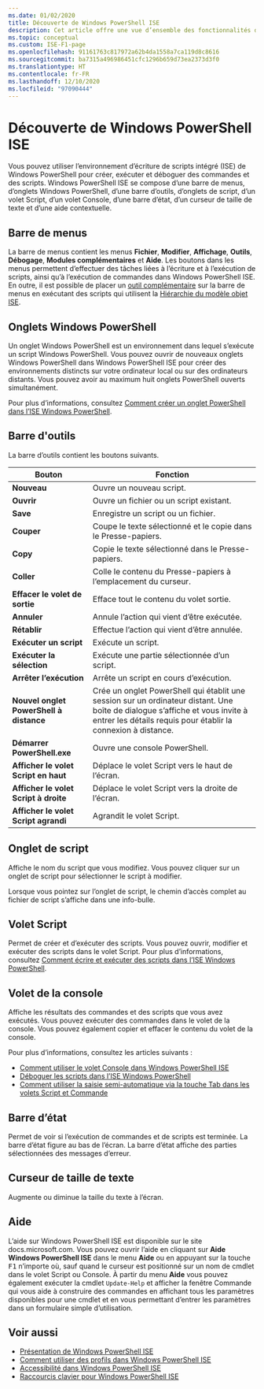 ```yaml
---
ms.date: 01/02/2020
title: Découverte de Windows PowerShell ISE
description: Cet article offre une vue d’ensemble des fonctionnalités de l’environnement Windows PowerShell ISE
ms.topic: conceptual
ms.custom: ISE-F1-page
ms.openlocfilehash: 91161763c817972a62b4da1558a7ca119d8c8616
ms.sourcegitcommit: ba7315a496986451cfc1296b659d73ea2373d3f0
ms.translationtype: HT
ms.contentlocale: fr-FR
ms.lasthandoff: 12/10/2020
ms.locfileid: "97090444"
---
```

# <a name="exploring-the-windows-powershell-ise"></a>Découverte de Windows PowerShell ISE

Vous pouvez utiliser l’environnement d’écriture de scripts intégré (ISE) de Windows PowerShell pour créer, exécuter et déboguer des commandes et des scripts. Windows PowerShell ISE se compose d’une barre de menus, d’onglets Windows PowerShell, d’une barre d’outils, d’onglets de script, d’un volet Script, d’un volet Console, d’une barre d’état, d’un curseur de taille de texte et d’une aide contextuelle.

## <a name="menu-bar"></a>Barre de menus

La barre de menus contient les menus **Fichier**, **Modifier**, **Affichage**, **Outils**, **Débogage**, **Modules complémentaires** et **Aide**. Les boutons dans les menus permettent d’effectuer des tâches liées à l’écriture et à l’exécution de scripts, ainsi qu’à l’exécution de commandes dans Windows PowerShell ISE. En outre, il est possible de placer un [outil complémentaire](object-model/The-ISEAddOnTool-Object.md) sur la barre de menus en exécutant des scripts qui utilisent la [Hiérarchie du modèle objet ISE](object-model/The-ISE-Object-Model-Hierarchy.md).

## <a name="windows-powershell-tabs"></a>Onglets Windows PowerShell

Un onglet Windows PowerShell est un environnement dans lequel s’exécute un script Windows PowerShell. Vous pouvez ouvrir de nouveaux onglets Windows PowerShell dans Windows PowerShell ISE pour créer des environnements distincts sur votre ordinateur local ou sur des ordinateurs distants. Vous pouvez avoir au maximum huit onglets PowerShell ouverts simultanément.

Pour plus d’informations, consultez [Comment créer un onglet PowerShell dans l’ISE Windows PowerShell](How-to-Create-a-PowerShell-Tab-in-Windows-PowerShell-ISE.md).

## <a name="toolbar"></a>Barre d'outils

La barre d’outils contient les boutons suivants.

|             Bouton             |                                                                                     Fonction                                                                                     |
| ------------------------------ | -------------------------------------------------------------------------------------------------------------------------------------------------------------------------------- |
| **Nouveau**                        | Ouvre un nouveau script.                                                                                                                                                              |
| **Ouvrir**                       | Ouvre un fichier ou un script existant.                                                                                                                                                |
| **Save**                       | Enregistre un script ou un fichier.                                                                                                                                                          |
| **Couper**                        | Coupe le texte sélectionné et le copie dans le Presse-papiers.                                                                                                                           |
| **Copy**                       | Copie le texte sélectionné dans le Presse-papiers.                                                                                                                                       |
| **Coller**                      | Colle le contenu du Presse-papiers à l’emplacement du curseur.                                                                                                                     |
| **Effacer le volet de sortie**          | Efface tout le contenu du volet sortie.                                                                                                                                           |
| **Annuler**                       | Annule l’action qui vient d’être exécutée.                                                                                                                                     |
| **Rétablir**                       | Effectue l’action qui vient d’être annulée.                                                                                                                                        |
| **Exécuter un script**                 | Exécute un script.                                                                                                                                                                   |
| **Exécuter la sélection**              | Exécute une partie sélectionnée d’un script.                                                                                                                                             |
| **Arrêter l’exécution**             | Arrête un script en cours d’exécution.                                                                                                                                                  |
| **Nouvel onglet PowerShell à distance**  | Crée un onglet PowerShell qui établit une session sur un ordinateur distant. Une boîte de dialogue s’affiche et vous invite à entrer les détails requis pour établir la connexion à distance. |
| **Démarrer PowerShell.exe**       | Ouvre une console PowerShell.                                                                                                                                                      |
| **Afficher le volet Script en haut**       | Déplace le volet Script vers le haut de l’écran.                                                                                                                                 |
| **Afficher le volet Script à droite**     | Déplace le volet Script vers la droite de l’écran.                                                                                                                               |
| **Afficher le volet Script agrandi** | Agrandit le volet Script.                                                                                                                                                       |

## <a name="script-tab"></a>Onglet de script

Affiche le nom du script que vous modifiez. Vous pouvez cliquer sur un onglet de script pour sélectionner le script à modifier.

Lorsque vous pointez sur l’onglet de script, le chemin d’accès complet au fichier de script s’affiche dans une info-bulle.

## <a name="script-pane"></a>Volet Script

Permet de créer et d’exécuter des scripts. Vous pouvez ouvrir, modifier et exécuter des scripts dans le volet Script. Pour plus d’informations, consultez [Comment écrire et exécuter des scripts dans l’ISE Windows PowerShell](How-to-Write-and-Run-Scripts-in-the-Windows-PowerShell-ISE.md).

## <a name="console-pane"></a>Volet de la console

Affiche les résultats des commandes et des scripts que vous avez exécutés. Vous pouvez exécuter des commandes dans le volet de la console. Vous pouvez également copier et effacer le contenu du volet de la console.

Pour plus d’informations, consultez les articles suivants :

- [Comment utiliser le volet Console dans Windows PowerShell ISE](How-to-Use-the-Console-Pane-in-the-Windows-PowerShell-ISE.md)
- [Déboguer les scripts dans l’ISE Windows PowerShell](How-to-Debug-Scripts-in-Windows-PowerShell-ISE.md)
- [Comment utiliser la saisie semi-automatique via la touche Tab dans les volets Script et Commande](How-to-Use-Tab-Completion-in-the-Script-Pane-and-Console-Pane.md)

## <a name="status-bar"></a>Barre d’état

Permet de voir si l’exécution de commandes et de scripts est terminée. La barre d’état figure au bas de l’écran. La barre d’état affiche des parties sélectionnées des messages d’erreur.

## <a name="text-size-slider"></a>Curseur de taille de texte

Augmente ou diminue la taille du texte à l’écran.

## <a name="help"></a>Aide

L’aide sur Windows PowerShell ISE est disponible sur le site docs.microsoft.com. Vous pouvez ouvrir l’aide en cliquant sur **Aide Windows PowerShell ISE** dans le menu **Aide** ou en appuyant sur la touche <kbd>F1</kbd> n’importe où, sauf quand le curseur est positionné sur un nom de cmdlet dans le volet Script ou Console.
À partir du menu **Aide** vous pouvez également exécuter la cmdlet `Update-Help` et afficher la fenêtre Commande qui vous aide à construire des commandes en affichant tous les paramètres disponibles pour une cmdlet et en vous permettant d’entrer les paramètres dans un formulaire simple d’utilisation.

## <a name="see-also"></a>Voir aussi

- [Présentation de Windows PowerShell ISE](Introducing-the-Windows-PowerShell-ISE.md)
- [Comment utiliser des profils dans Windows PowerShell ISE](How-to-Use-Profiles-in-Windows-PowerShell-ISE.md)
- [Accessibilité dans Windows PowerShell ISE](Accessibility-in-Windows-PowerShell-ISE.md)
- [Raccourcis clavier pour Windows PowerShell ISE](Keyboard-Shortcuts-for-the-Windows-PowerShell-ISE.md)
